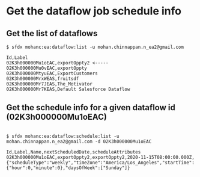 # Get the dataflow job schedule info

## Get the list of dataflows
```
$ sfdx mohanc:ea:dataflow:list -u mohan.chinnappan.n_ea2@gmail.com
```

```
Id,Label
02K3h000000Mu1oEAC,exportOppty2 <-----
02K3h000000Mu0vEAC,exportOppty
02K3h000000MtyuEAC,ExportCustomers
02K3h000000MrxWEAS,fruitsdf
02K3h000000Mr7JEAS,The_Motivator
02K3h000000Mr7KEAS,Default Salesforce Dataflow

```

## Get the schedule info for a given dataflow id (02K3h000000Mu1oEAC)
```

$ sfdx mohanc:ea:dataflow:schedule:list -u mohan.chinnappan.n_ea2@gmail.com -d 02K3h000000Mu1oEAC
```

```
Id,Label,Name,nextScheduledDate,scheduleAttributes
02K3h000000Mu1oEAC,exportOppty2,exportOppty2,2020-11-15T08:00:00.000Z,{"scheduleType":"weekly","timeZone":"America/Los_Angeles","startTime":{"hour":0,"minute":0},"daysOfWeek":["Sunday"]}

```
